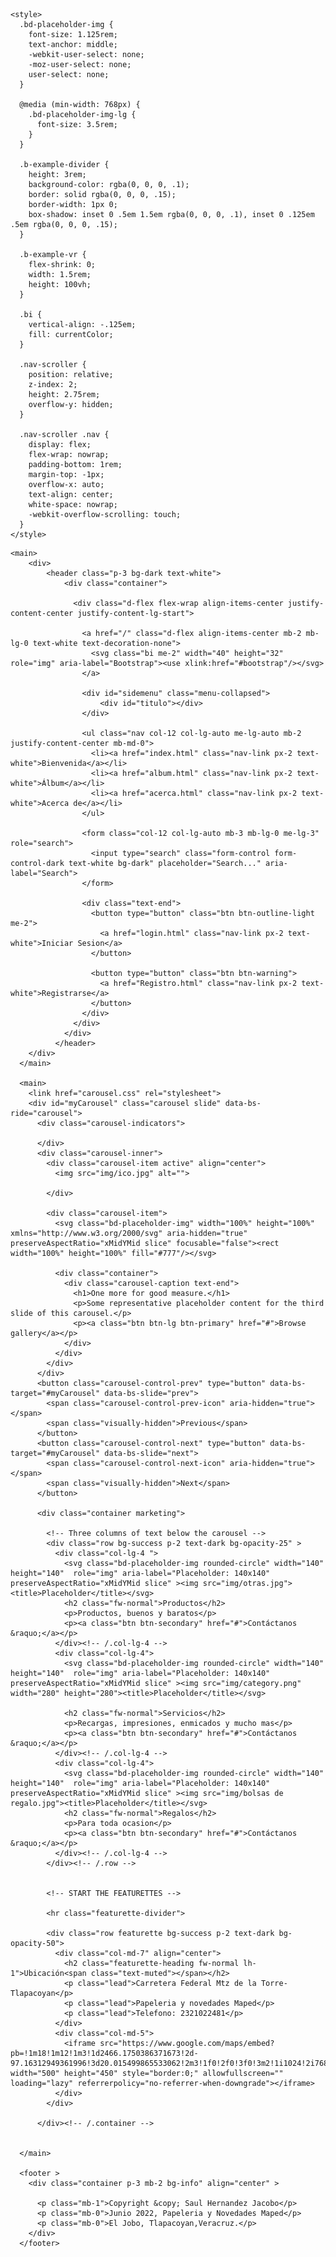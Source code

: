 <!DOCTYPE html>
<html lang="en">
<head>
    <meta charset="UTF-8">
    <meta http-equiv="X-UA-Compatible" content="IE=edge">
    <meta name="viewport" content="width=device-width, initial-scale=1.0">
    <title>Pagina principal</title>
    <link href="https://cdn.jsdelivr.net/npm/bootstrap@5.2.0-beta1/dist/css/bootstrap.min.css" rel="stylesheet" integrity="sha384-0evHe/X+R7YkIZDRvuzKMRqM+OrBnVFBL6DOitfPri4tjfHxaWutUpFmBp4vmVor" crossorigin="anonymous">
    
    
    <style>
      .bd-placeholder-img {
        font-size: 1.125rem;
        text-anchor: middle;
        -webkit-user-select: none;
        -moz-user-select: none;
        user-select: none;
      }

      @media (min-width: 768px) {
        .bd-placeholder-img-lg {
          font-size: 3.5rem;
        }
      }

      .b-example-divider {
        height: 3rem;
        background-color: rgba(0, 0, 0, .1);
        border: solid rgba(0, 0, 0, .15);
        border-width: 1px 0;
        box-shadow: inset 0 .5em 1.5em rgba(0, 0, 0, .1), inset 0 .125em .5em rgba(0, 0, 0, .15);
      }

      .b-example-vr {
        flex-shrink: 0;
        width: 1.5rem;
        height: 100vh;
      }

      .bi {
        vertical-align: -.125em;
        fill: currentColor;
      }

      .nav-scroller {
        position: relative;
        z-index: 2;
        height: 2.75rem;
        overflow-y: hidden;
      }

      .nav-scroller .nav {
        display: flex;
        flex-wrap: nowrap;
        padding-bottom: 1rem;
        margin-top: -1px;
        overflow-x: auto;
        text-align: center;
        white-space: nowrap;
        -webkit-overflow-scrolling: touch;
      }
    </style>

    
</head>
<body>
  
    <main>
        <div>
            <header class="p-3 bg-dark text-white">
                <div class="container">
                    
                  <div class="d-flex flex-wrap align-items-center justify-content-center justify-content-lg-start">
                    
                    <a href="/" class="d-flex align-items-center mb-2 mb-lg-0 text-white text-decoration-none">
                      <svg class="bi me-2" width="40" height="32" role="img" aria-label="Bootstrap"><use xlink:href="#bootstrap"/></svg>
                    </a>

                    <div id="sidemenu" class="menu-collapsed">
                        <div id="titulo"></div>
                    </div>
            
                    <ul class="nav col-12 col-lg-auto me-lg-auto mb-2 justify-content-center mb-md-0">
                      <li><a href="index.html" class="nav-link px-2 text-white">Bienvenida</a></li>
                      <li><a href="album.html" class="nav-link px-2 text-white">Álbum</a></li>
                      <li><a href="acerca.html" class="nav-link px-2 text-white">Acerca de</a></li>
                    </ul>
            
                    <form class="col-12 col-lg-auto mb-3 mb-lg-0 me-lg-3" role="search">
                      <input type="search" class="form-control form-control-dark text-white bg-dark" placeholder="Search..." aria-label="Search">
                    </form>
            
                    <div class="text-end">
                      <button type="button" class="btn btn-outline-light me-2">
                        <a href="login.html" class="nav-link px-2 text-white">Iniciar Sesion</a>
                      </button>
                      
                      <button type="button" class="btn btn-warning">
                        <a href="Registro.html" class="nav-link px-2 text-white">Registrarse</a>
                      </button>
                    </div>
                  </div>
                </div>
              </header>
        </div>
      </main>

      <main>
        <link href="carousel.css" rel="stylesheet">
        <div id="myCarousel" class="carousel slide" data-bs-ride="carousel">
          <div class="carousel-indicators">
            
          </div>
          <div class="carousel-inner">
            <div class="carousel-item active" align="center">
              <img src="img/ico.jpg" alt="">
              
            </div>
            
            <div class="carousel-item">
              <svg class="bd-placeholder-img" width="100%" height="100%" xmlns="http://www.w3.org/2000/svg" aria-hidden="true" preserveAspectRatio="xMidYMid slice" focusable="false"><rect width="100%" height="100%" fill="#777"/></svg>
      
              <div class="container">
                <div class="carousel-caption text-end">
                  <h1>One more for good measure.</h1>
                  <p>Some representative placeholder content for the third slide of this carousel.</p>
                  <p><a class="btn btn-lg btn-primary" href="#">Browse gallery</a></p>
                </div>
              </div>
            </div>
          </div>
          <button class="carousel-control-prev" type="button" data-bs-target="#myCarousel" data-bs-slide="prev">
            <span class="carousel-control-prev-icon" aria-hidden="true"></span>
            <span class="visually-hidden">Previous</span>
          </button>
          <button class="carousel-control-next" type="button" data-bs-target="#myCarousel" data-bs-slide="next">
            <span class="carousel-control-next-icon" aria-hidden="true"></span>
            <span class="visually-hidden">Next</span>
          </button>
       
          <div class="container marketing">

            <!-- Three columns of text below the carousel -->
            <div class="row bg-success p-2 text-dark bg-opacity-25" >
              <div class="col-lg-4 ">
                <svg class="bd-placeholder-img rounded-circle" width="140" height="140"  role="img" aria-label="Placeholder: 140x140" preserveAspectRatio="xMidYMid slice" ><img src="img/otras.jpg"><title>Placeholder</title></svg>
                <h2 class="fw-normal">Productos</h2>
                <p>Productos, buenos y baratos</p>
                <p><a class="btn btn-secondary" href="#">Contáctanos &raquo;</a></p>
              </div><!-- /.col-lg-4 -->
              <div class="col-lg-4">
                <svg class="bd-placeholder-img rounded-circle" width="140" height="140"  role="img" aria-label="Placeholder: 140x140" preserveAspectRatio="xMidYMid slice" ><img src="img/category.png"  width="280" height="280"><title>Placeholder</title></svg>
        
                <h2 class="fw-normal">Servicios</h2>
                <p>Recargas, impresiones, enmicados y mucho mas</p>
                <p><a class="btn btn-secondary" href="#">Contáctanos &raquo;</a></p>
              </div><!-- /.col-lg-4 -->
              <div class="col-lg-4">
                <svg class="bd-placeholder-img rounded-circle" width="140" height="140"  role="img" aria-label="Placeholder: 140x140" preserveAspectRatio="xMidYMid slice" ><img src="img/bolsas de regalo.jpg"><title>Placeholder</title></svg>
                <h2 class="fw-normal">Regalos</h2>
                <p>Para toda ocasion</p>
                <p><a class="btn btn-secondary" href="#">Contáctanos &raquo;</a></p>
              </div><!-- /.col-lg-4 -->
            </div><!-- /.row -->
        
        
            <!-- START THE FEATURETTES -->
        
            <hr class="featurette-divider">
        
            <div class="row featurette bg-success p-2 text-dark bg-opacity-50">
              <div class="col-md-7" align="center">
                <h2 class="featurette-heading fw-normal lh-1">Ubicación<span class="text-muted"></span></h2>
                <p class="lead">Carretera Federal Mtz de la Torre- Tlapacoyan</p>
                <p class="lead">Papeleria y novedades Maped</p>
                <p class="lead">Telefono: 2321022481</p>
              </div>
              <div class="col-md-5">
                <iframe src="https://www.google.com/maps/embed?pb=!1m18!1m12!1m3!1d2466.1750386371673!2d-97.16312949361996!3d20.015499865533062!2m3!1f0!2f0!3f0!3m2!1i1024!2i768!4f13.1!3m3!1m2!1s0x85dafd3699979537%3A0xd354f2a3e7d1003f!2sPapeleria%20y%20Novedades%20Maped!5e0!3m2!1ses!2smx!4v1655150976983!5m2!1ses!2smx" width="500" height="450" style="border:0;" allowfullscreen="" loading="lazy" referrerpolicy="no-referrer-when-downgrade"></iframe>
              </div>
            </div>
        
          </div><!-- /.container -->
        

      </main>

      <footer >
        <div class="container p-3 mb-2 bg-info" align="center" >
          
          <p class="mb-1">Copyright &copy; Saul Hernandez Jacobo</p>
          <p class="mb-0">Junio 2022, Papeleria y Novedades Maped</p>
          <p class="mb-0">El Jobo, Tlapacoyan,Veracruz.</p>
        </div>
      </footer>
        

        

        
    
</body>
</html>
